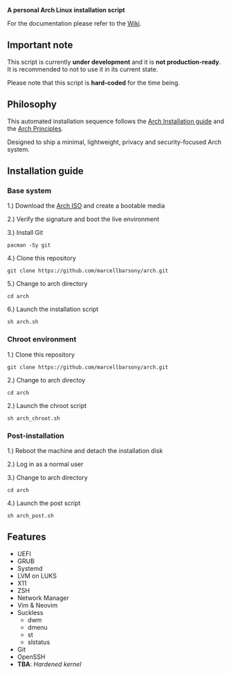 **A personal Arch Linux installation script**

For the documentation please refer to the [Wiki](https://github.com/marcellbarsony/arch/wiki "Wiki - Installation script").

## Important note

This script is currently **under development** and it is **not production-ready**. It is recommended to not to use it in its current state.

Please note that this script is **hard-coded** for the time being.

## Philosophy

This automated installation sequence follows the [Arch Installation guide](https://wiki.archlinux.org/title/installation_guide) and the [Arch Principles](https://wiki.archlinux.org/title/Arch_Linux#Principles). 

Designed to ship a minimal, lightweight, privacy and security-focused Arch system.

## Installation guide

### Base system

1.) Download the [Arch ISO](https://archlinux.org/download/) and create a bootable media

2.) Verify the signature and boot the live environment

3.) Install Git   
```
pacman -Sy git
```
4.) Clone this repository
```
git clone https://github.com/marcellbarsony/arch.git
```
5.) Change to arch directory
```
cd arch
```
6.) Launch the installation script
```
sh arch.sh
```

### Chroot environment

1.) Clone this repository
```
git clone https://github.com/marcellbarsony/arch.git
```
2.) Change to arch directoy
```
cd arch
```
2.) Launch the chroot script
```
sh arch_chroot.sh
```
### Post-installation

1.) Reboot the machine and detach the installation disk

2.) Log in as a normal user

3.) Change to arch directory
```
cd arch
```
4.) Launch the post script
```
sh arch_post.sh
```

## Features

- UEFI
- GRUB
- Systemd
- LVM on LUKS
- X11
- ZSH
- Network Manager
- Vim & Neovim
- Suckless
  - dwm
  - dmenu
  - st
  - slstatus
- Git
- OpenSSH
- **TBA**: _Hardened kernel_
